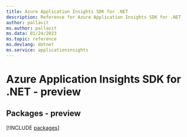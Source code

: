 ```yaml
---
title: Azure Application Insights SDK for .NET
description: Reference for Azure Application Insights SDK for .NET
author: pallavit
ms.author: pallavit
ms.data: 01/24/2023
ms.topic: reference
ms.devlang: dotnet
ms.service: applicationinsights
---
```

# Azure Application Insights SDK for .NET - preview
## Packages - preview
[!INCLUDE [packages](application-insights-index.md)]